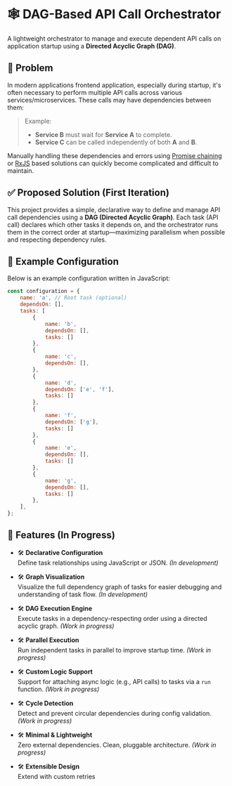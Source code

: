 # 🕸️ DAG-Based API Call Orchestrator

A lightweight orchestrator to manage and execute dependent API calls on application startup using a **Directed Acyclic Graph (DAG)**.

## 📌 Problem

In modern applications frontend application, especially during startup, it's often necessary to perform multiple API calls across various services/microservices. These calls may have dependencies between them:

> Example:  
> - **Service B** must wait for **Service A** to complete.  
> - **Service C** can be called independently of both **A** and **B**.

Manually handling these dependencies and errors using [Promise chaining](https://developer.mozilla.org/en-US/docs/Web/JavaScript/Guide/Using_promises) or [RxJS](https://rxjs.dev/guide/operators) based solutions can quickly become complicated and difficult to maintain.

## ✅ Proposed Solution (First Iteration)

This project provides a simple, declarative way to define and manage API call dependencies using a **DAG (Directed Acyclic Graph)**. Each task (API call) declares which other tasks it depends on, and the orchestrator runs them in the correct order at startup—maximizing parallelism when possible and respecting dependency rules.

## 🧠 Example Configuration

Below is an example configuration written in JavaScript:

```js
const configuration = {
    name: 'a', // Root task (optional)
    dependsOn: [],
    tasks: [
        {
            name: 'b',
            dependsOn: [],
            tasks: []
        },
        {
            name: 'c',
            dependsOn: [],
        },
        {
            name: 'd',
            dependsOn: ['e', 'f'],
            tasks: []
        },
        {
            name: 'f',
            dependsOn: ['g'],
            tasks: []
        },
        {
            name: 'e',
            dependsOn: [],
            tasks: []
        },
        {
            name: 'g',
            dependsOn: [],
            tasks: []
        },
    ],
};
```

## 🚀 Features (In Progress)

- 🛠️ **Declarative Configuration**  
  Define task relationships using JavaScript or JSON. *(In development)*

- 🛠️ **Graph Visualization**  
  Visualize the full dependency graph of tasks for easier debugging and understanding of task flow. *(In development)*

- 🛠️ **DAG Execution Engine**  
  Execute tasks in a dependency-respecting order using a directed acyclic graph. *(Work in progress)*

- 🛠️ **Parallel Execution**  
  Run independent tasks in parallel to improve startup time. *(Work in progress)*

- 🛠️ **Custom Logic Support**  
  Support for attaching async logic (e.g., API calls) to tasks via a `run` function. *(Work in progress)*

- 🛠️ **Cycle Detection**  
  Detect and prevent circular dependencies during config validation. *(Work in progress)*

- 🛠️ **Minimal & Lightweight**  
  Zero external dependencies. Clean, pluggable architecture. *(Work in progress)*

- 🛠️ **Extensible Design**  
  Extend with custom retries
